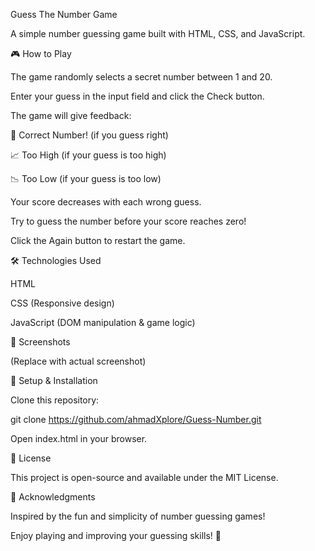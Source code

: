 Guess The Number Game

A simple number guessing game built with HTML, CSS, and JavaScript.

🎮 How to Play

The game randomly selects a secret number between 1 and 20.

Enter your guess in the input field and click the Check button.

The game will give feedback:

🎉 Correct Number! (if you guess right)

📈 Too High (if your guess is too high)

📉 Too Low (if your guess is too low)

Your score decreases with each wrong guess.

Try to guess the number before your score reaches zero!

Click the Again button to restart the game.

🛠️ Technologies Used

HTML

CSS (Responsive design)

JavaScript (DOM manipulation & game logic)

📸 Screenshots

 (Replace with actual screenshot)

🚀 Setup & Installation

Clone this repository:

git clone https://github.com/ahmadXplore/Guess-Number.git

Open index.html in your browser.

📜 License

This project is open-source and available under the MIT License.

🙌 Acknowledgments

Inspired by the fun and simplicity of number guessing games!

Enjoy playing and improving your guessing skills! 🎯
